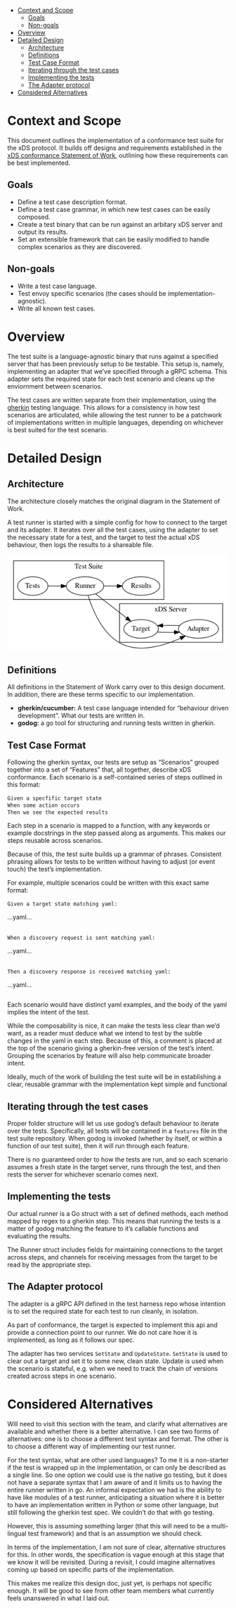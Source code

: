 - [Context and Scope](#org6d6e3f4)
  - [Goals](#org11e2937)
  - [Non-goals](#orga3da61e)
- [Overview](#orgdbf254d)
- [Detailed Design](#org79866f6)
  - [Architecture](#org917dd85)
  - [Definitions](#orgeb74efd)
  - [Test Case Format](#org6a0f90a)
  - [Iterating through the test cases](#org035dfac)
  - [Implementing the tests](#org2f7548b)
  - [The Adapter protocol](#orgd42e8d5)
- [Considered Alternatives](#orgcc6a98d)

<a id="org6d6e3f4"></a>

# Context and Scope

This document outlines the implementation of a conformance test suite for the xDS protocol. It builds off designs and requirements established in the [xDS conformance Statement of Work](https://docs.google.com/document/d/17E3k4fGJedVISCudrW4Kgzf89gvIIhAdZnJmo6pMVlA/edit), outlining how these requirements can be best implemented.

<a id="org11e2937"></a>

## Goals

- Define a test case description format.
- Define a test case grammar, in which new test cases can be easily composed.
- Create a test binary that can be run against an arbitary xDS server and output its results.
- Set an extensible framework that can be easily modified to handle complex scenarios as they are discovered.

<a id="orga3da61e"></a>

## Non-goals

- Write a test case language.
- Test envoy specific scenarios (the cases should be implementation-agnostic).
- Write all known test cases.

<a id="orgdbf254d"></a>

# Overview

The test suite is a language-agnostic binary that runs against a specified server that has been previously setup to be testable. This setup is, namely, implementing an adapter that we&rsquo;ve specified through a gRPC schema. This adapter sets the required state for each test scenario and cleans up the enviornment between scenarios.

The test cases are written separate from their implementation, using the [gherkin](https://cucumber.io/docs/gherkin/reference/) testing language. This allows for a consistency in how test scenarios are articulated, while allowing the test runner to be a patchwork of implementations written in multiple languages, depending on whichever is best suited for the test scenario.

<a id="org79866f6"></a>

# Detailed Design

<a id="org917dd85"></a>

## Architecture

The architecture closely matches the original diagram in the Statement of Work.

A test runner is started with a simple config for how to connect to the target and its adapter. It iterates over all the test cases, using the adapter to set the necessary state for a test, and the target to test the actual xDS behaviour, then logs the results to a shareable file.

![img](./assets/architecture.png)

<a id="orgeb74efd"></a>

## Definitions

All definitions in the Statement of Work carry over to this design document. In addition, there are these terms specific to our implementation.

- **gherkin/cucumber:** A test case language intended for &ldquo;behaviour driven development&rdquo;. What our tests are written in.
- **godog:** a go tool for structuring and running tests written in gherkin.

<a id="org6a0f90a"></a>

## Test Case Format

Following the gherkin syntax, our tests are setup as &ldquo;Scenarios&rdquo; grouped together into a set of &ldquo;Features&rdquo; that, all together, describe xDS conformance. Each scenario is a self-contained series of steps outlined in this format:

```feature
Given a specfific target state
When some action occurs
Then we see the expected results
```

Each step in a scenario is mapped to a function, with any keywords or example docstrings in the step passed along as arguments. This makes our steps reusable across scenarios.

Because of this, the test suite builds up a grammar of phrases. Consistent phrasing allows for tests to be written without having to adjust (or event touch) the test&rsquo;s implementation.

For example, multiple scenarios could be written with this exact same format:

```feature
Given a target state matching yaml:
```

...yaml...

```

When a discovery request is sent matching yaml:
```

...yaml...

```

Then a discovery response is received matching yaml:
```

...yaml...

```

```

Each scenario would have distinct yaml examples, and the body of the yaml implies the intent of the test.

While the composability is nice, it can make the tests less clear than we&rsquo;d want, as a reader must deduce what we intend to test by the subtle changes in the yaml in each step. Because of this, a comment is placed at the top of the scenario giving a gherkin-free version of the test&rsquo;s intent. Grouping the scenarios by feature will also help communicate broader intent.

Ideally, much of the work of building the test suite will be in establishing a clear, reusable grammar with the implementation kept simple and functional

<a id="org035dfac"></a>

## Iterating through the test cases

Proper folder structure will let us use godog&rsquo;s default behaviour to iterate over the tests. Specifically, all tests will be contained in a `features` file in the test suite repository. When godog is invoked (whether by itself, or within a function of our test suite), then it will run through each feature.

There is no guaranteed order to how the tests are run, and so each scenario assumes a fresh state in the target server, runs through the test, and then rests the server for whichever scenario comes next.

<a id="org2f7548b"></a>

## Implementing the tests

Our actual runner is a Go struct with a set of defined methods, each method mapped by regex to a gherkin step. This means that running the tests is a matter of godog matching the feature to it&rsquo;s callable functions and evaluating the results.

The Runner struct includes fields for maintaining connections to the target across steps, and channels for receiving messages from the target to be read by the appropriate step.

<a id="orgd42e8d5"></a>

## The Adapter protocol

The adapter is a gRPC API defined in the test harness repo whose intention is to set the required state for each test to run cleanly, in isolation.

As part of conformance, the target is expected to implement this api and provide a connection point to our runner. We do not care how it is implemented, as long as it follows our spec.

The adapter has two services `SetState` and `UpdateState`. `SetState` is used to clear out a target and set it to some new, clean state. Update is used when the scenario is stateful, e.g. when we need to track the chain of versions created across steps in one scenario.

<a id="orgcc6a98d"></a>

# Considered Alternatives

Will need to visit this section with the team, and clarify what alternatives are available and whether there is a better alternative. I can see two forms of alternatives: one is to choose a different test syntax and format. The other is to choose a different way of implementing our test runner.

For the test syntax, what are other used languages? To me it is a non-starter if the test is wrapped up in the implementation, or can only be described as a single line. So one option we could use is the native go testing, but it does not have a separate syntax that I am aware of and it limits us to having the entire runner written in go. An informal expectation we had is the ability to have like modules of a test runner, anticipating a situation where it is better to have an implementation written in Python or some other language, but still following the gherkin test spec. We couldn&rsquo;t do that with go testing.

However, this is assuming something larger (that this will need to be a multi-lingual test framework) and that is an assumption we should check.

In terms of the implementation, I am not sure of clear, alternative structures for this. In other words, the specification is vague enough at this stage that we know it will be revisited. During a revisit, I could imagine alternatives coming up based on specific parts of the implementation.

This makes me realize this design doc, just yet, is perhaps not specific enough. It will be good to see from other team members what currently feels unanswered in what I laid out.

